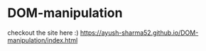 # DOM-manipulation
checkout the site here :)
https://ayush-sharma52.github.io/DOM-manipulation/index.html
